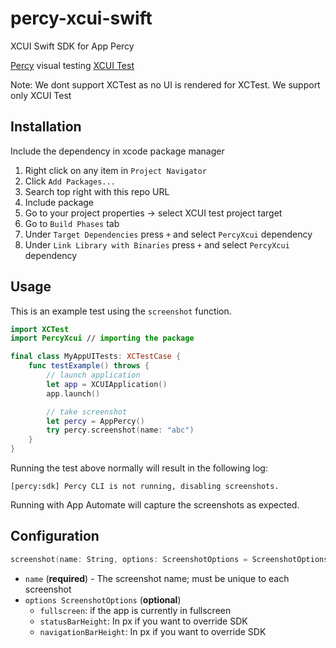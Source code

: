 # percy-xcui-swift
XCUI Swift SDK for App Percy

[Percy](https://percy.io) visual testing [XCUI Test](https://developer.apple.com/documentation/xctest/user_interface_tests)

Note: We dont support XCTest as no UI is rendered for XCTest. We support only XCUI Test

## Installation
Include the dependency in xcode package manager

1. Right click on any item in `Project Navigator`
2. Click `Add Packages...`
3. Search top right with this repo URL
4. Include package
5. Go to your project properties -> select XCUI test project target
6. Go to `Build Phases` tab
7. Under `Target Dependencies` press `+` and select `PercyXcui` dependency
8. Under `Link Library with Binaries` press `+` and select `PercyXcui` dependency

## Usage

This is an example test using the `screenshot` function.

```swift
import XCTest
import PercyXcui // importing the package

final class MyAppUITests: XCTestCase {
    func testExample() throws {
        // launch application
        let app = XCUIApplication()
        app.launch()

        // take screenshot
        let percy = AppPercy()
        try percy.screenshot(name: "abc")
    }
}
```

Running the test above normally will result in the following log:

```sh-session
[percy:sdk] Percy CLI is not running, disabling screenshots.
```
Running with App Automate will capture the screenshots as expected.

## Configuration

```swift
screenshot(name: String, options: ScreenshotOptions = ScreenshotOptions())
```

- `name` (**required**) - The screenshot name; must be unique to each screenshot
- `options ScreenshotOptions` (**optional**) 
  - `fullscreen`: if the app is currently in fullscreen
  - `statusBarHeight`: In px if you want to override SDK
  - `navigationBarHeight`: In px if you want to override SDK
